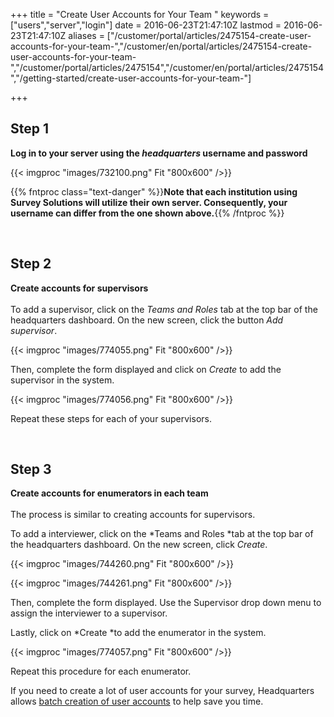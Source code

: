 ﻿+++
title = "Create User Accounts for Your Team "
keywords = ["users","server","login"]
date = 2016-06-23T21:47:10Z
lastmod = 2016-06-23T21:47:10Z
aliases = ["/customer/portal/articles/2475154-create-user-accounts-for-your-team-","/customer/en/portal/articles/2475154-create-user-accounts-for-your-team-","/customer/portal/articles/2475154","/customer/en/portal/articles/2475154","/getting-started/create-user-accounts-for-your-team-"]

+++

Step 1
------

  
**Log in to your server using the *headquarters* username and
password**  
  
{{< imgproc "images/732100.png" Fit "800x600" />}}  
  
  
  
{{% fntproc class="text-danger" %}}**Note that each institution using Survey
Solutions will utilize their own server. Consequently, your username can
differ from the one shown above.**{{% /fntproc %}}  
  
  
 

Step 2
------

  
**Create accounts for supervisors**  
   
To add a supervisor, click on the *Teams and Roles* tab at the top bar
of the headquarters dashboard. On the new screen, click the button *Add
supervisor*.  
  
  
{{< imgproc "images/774055.png" Fit "800x600" />}}  
  
  
Then, complete the form displayed and click on *Create* to add the
supervisor in the system.   
  
{{< imgproc "images/774056.png" Fit "800x600" />}}  
  
  
Repeat these steps for each of your supervisors.  
  
  
 

Step 3
------

  
  
**Create accounts for enumerators in each team**  
   
The process is similar to creating accounts for supervisors.  
  
To add a interviewer, click on the *Teams and Roles *tab at the top bar
of the headquarters dashboard. On the new screen, click *Create*.  
  
{{< imgproc "images/744260.png" Fit "800x600" />}}  
  
{{< imgproc "images/744261.png" Fit "800x600" />}}  
  
Then, complete the form displayed. Use the Supervisor drop down menu to
assign the interviewer to a supervisor.   
  
Lastly, click on *Create *to add the enumerator in the system.   
  
{{< imgproc "images/774057.png" Fit "800x600" />}}  
  
Repeat this procedure for each enumerator.   
  
If you need to create a lot of user accounts for your survey,
Headquarters allows [batch creation of user
accounts](http://support.mysurvey.solutions/customer/en/portal/articles/2483438-batch-user-upload)
to help save you time.
